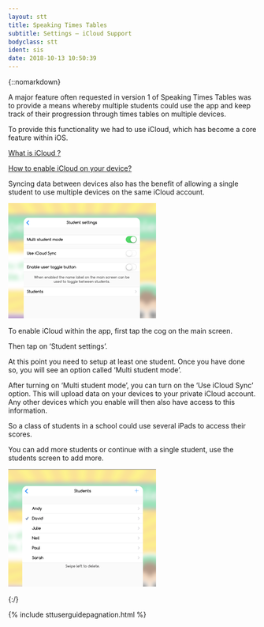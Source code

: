 ```yaml
---
layout: stt
title: Speaking Times Tables
subtitle: Settings – iCloud Support
bodyclass: stt
ident: sis
date: 2018-10-13 10:50:39
---
```

{::nomarkdown}
<p>
	A major feature often requested in version 1 of Speaking Times Tables was to provide a means whereby multiple students could use the app and keep track of their progression through times tables on multiple devices.
</p>
<p>
	To provide this functionality we had to use iCloud, which has become a core feature within iOS.
</p>
<a href="https://www.apple.com/uk/icloud/" target="_new">What is iCloud ?</a>

<a href="https://www.apple.com/uk/icloud/setup/ios.html" target="_new">How to enable iCloud on your device?</a>
<p>
	Syncing data between devices also has the benefit of allowing a single student to use multiple devices on the same iCloud account.
</p>
<div class="container-table">
	<div class="center-block">
		<a href="{{ site.baseurl }}/static/stt_userguides/ipad-student-settings.png" class="thickbox">
			<img title="Speaking Times Tables Student settings" height="233" width="300" src="/static/img-300/ipad-student-settings.png">
		</a>
	</div>
</div>
<p>
	To enable iCloud within the app, first tap the cog on the main screen.
</p>
<p>
	Then tap on ‘Student settings’.
</p>
<p>
	At this point you need to setup at least one student. Once you have done so, you will see an option called ‘Multi student mode’.
</p>
<p>
	After turning on ‘Multi student mode’, you can turn on the ‘Use iCloud Sync’ option. This will upload data on your devices to your private iCloud account. Any other devices which you enable will then also have access to this information.
</p>
<p>
	So a class of students in a school could use several iPads to access their scores.
</p>
<p>
	You can add more students or continue with a single student, use the students screen to add more.
</p>
<div class="container-table">
	<div class="center-block">
		<a href="{{ site.baseurl }}/static/stt_userguides/ipad-student-list.png" class="thickbox">
			<img title="Speaking Times Tables Students" height="238" width="300" src="/static/img-300/ipad-student-list.png">
		</a>
	</div>
</div>

{:/}

{% include sttuserguidepagnation.html %}
